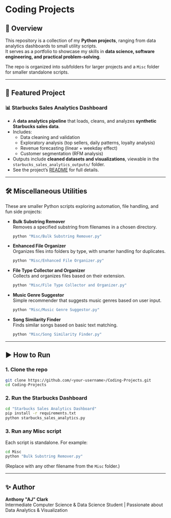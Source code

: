 # Coding Projects

## 📌 Overview
This repository is a collection of my **Python projects**, ranging from data analytics dashboards to small utility scripts.  
It serves as a portfolio to showcase my skills in **data science, software engineering, and practical problem-solving**.  

The repo is organized into subfolders for larger projects and a `Misc` folder for smaller standalone scripts.

---

## 🚀 Featured Project

### 📊 Starbucks Sales Analytics Dashboard
- A **data analytics pipeline** that loads, cleans, and analyzes **synthetic Starbucks sales data**.  
- Includes:
  - Data cleaning and validation
  - Exploratory analysis (top sellers, daily patterns, loyalty analysis)
  - Revenue forecasting (linear + weekday effect)
  - Customer segmentation (RFM analysis)
- Outputs include **cleaned datasets and visualizations**, viewable in the  
  `starbucks_sales_analytics_outputs/` folder.  
- See the project’s [README](./Starbucks%20Sales%20Analytics%20Dashboard/README.md) for full details.

---

## 🛠️ Miscellaneous Utilities

These are smaller Python scripts exploring automation, file handling, and fun side projects:

- **Bulk Substring Remover**  
  Removes a specified substring from filenames in a chosen directory.  
  ```bash
  python "Misc/Bulk Substring Remover.py"
  ```

- **Enhanced File Organizer**  
  Organizes files into folders by type, with smarter handling for duplicates.  
  ```bash
  python "Misc/Enhanced File Organizer.py"
  ```

- **File Type Collector and Organizer**  
  Collects and organizes files based on their extension.  
  ```bash
  python "Misc/File Type Collector and Organizer.py"
  ```

- **Music Genre Suggestor**  
  Simple recommender that suggests music genres based on user input.  
  ```bash
  python "Misc/Music Genre Suggestor.py"
  ```

- **Song Similarity Finder**  
  Finds similar songs based on basic text matching.  
  ```bash
  python "Misc/Song Similarity Finder.py"
  ```

---

## ▶️ How to Run

### 1. Clone the repo
```bash
git clone https://github.com/<your-username>/Coding-Projects.git
cd Coding-Projects
```

### 2. Run the Starbucks Dashboard
```bash
cd "Starbucks Sales Analytics Dashboard"
pip install -r requirements.txt
python starbucks_sales_analytics.py
```

### 3. Run any Misc script
Each script is standalone. For example:
```bash
cd Misc
python "Bulk Substring Remover.py"
```

(Replace with any other filename from the `Misc` folder.)

---

## ✨ Author
**Anthony "AJ" Clark**  
Intermediate Computer Science & Data Science Student | Passionate about Data Analytics & Visualization
